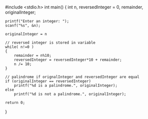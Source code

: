 #include <stdio.h>
int main()
{
    int n, reversedInteger = 0, remainder, originalInteger;

    printf("Enter an integer: ");
    scanf("%s", &n);

    originalInteger = n

    // reversed integer is stored in variable 
    while( n!=0 )
    {
        remainder = n%10;
        reversedInteger = reversedInteger*10 + remainder;
        n /= 10;
    }

    // palindrome if orignalInteger and reversedInteger are equal
    if (originalInteger == reversedInteger)
        printf("%d is a palindrome.", originalInteger);
    else
        printf("%d is not a palindrome.", originalInteger);
    
    return 0;
}
